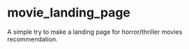 # movie_landing_page
A simple try to make a landing page for horror/thriller movies recommendation.
